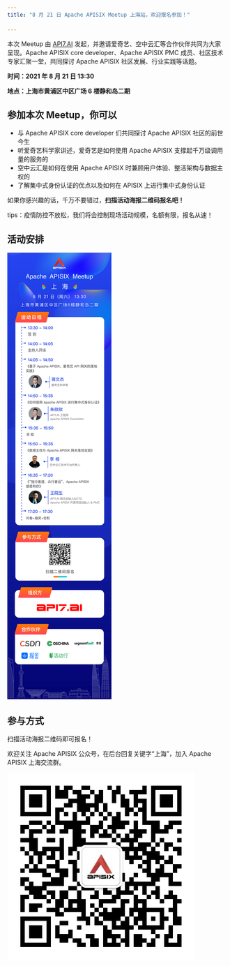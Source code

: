 ```yaml
---
title: "8 月 21 日 Apache APISIX Meetup 上海站，欢迎报名参加！"

---
```


<!--truncate-->
本次 Meetup 由 [API7.AI](https://www.apiseven.com/) 发起，并邀请爱奇艺、空中云汇等合作伙伴共同为大家呈现。Apache APISIX core developer、Apache APISIX PMC 成员、社区技术专家汇聚一堂，共同探讨 Apache APISIX 社区发展、行业实践等话题。

**时间：2021 年 8 月 21 日 13:30** 

**地点：上海市黄浦区中区广场 6 楼静和岛二期**

## 参加本次 Meetup，你可以
- 与 Apache APISIX core developer 们共同探讨 Apache APISIX 社区的前世今生
- 听爱奇艺科学家讲述，爱奇艺是如何使用 Apache APISIX 支撑起千万级调用量的服务的
- 空中云汇是如何在使用 Apache APISIX 时兼顾用户体验、整洁架构与数据主权的
- 了解集中式身份认证的优点以及如何在 APISIX 上进行集中式身份认证

如果你感兴趣的话，千万不要错过，**扫描活动海报二维码报名吧！**

tips：疫情防控不放松，我们将会控制现场活动规模，名额有限，报名从速！

## 活动安排

![Apache APISIX Meetup](../static/img/blog_img/2021-08-21-meetup.png)

## 参与方式
扫描活动海报二维码即可报名！

欢迎关注 Apache APISIX 公众号，在后台回复关键字“上海”，加入 Apache APISIX 上海交流群。

![Apache APISIX wechat](../static/img/blog_img/2021-08-21-APISIX-wechat.png)